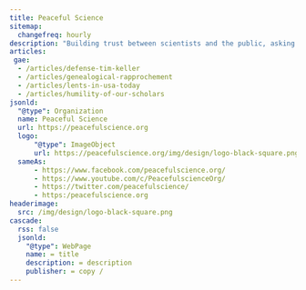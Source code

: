 ```yaml
---
title: Peaceful Science
sitemap:
  changefreq: hourly
description: "Building trust between scientists and the public, asking the question: what does it mean to be human?"
articles:
 gae:
  - /articles/defense-tim-keller
  - /articles/genealogical-rapprochement
  - /articles/lents-in-usa-today
  - /articles/humility-of-our-scholars
jsonld:
  "@type": Organization
  name: Peaceful Science
  url: https://peacefulscience.org
  logo:
      "@type": ImageObject
      url: https://peacefulscience.org/img/design/logo-black-square.png
  sameAs:
      - https://www.facebook.com/peacefulscience.org/
      - https://www.youtube.com/c/PeacefulscienceOrg/
      - https://twitter.com/peacefulscience/
      - https:/peacefulscience.org      
headerimage:
  src: /img/design/logo-black-square.png 
cascade:
  rss: false
  jsonld:
    "@type": WebPage
    name: = title
    description: = description
    publisher: = copy /
---
```

